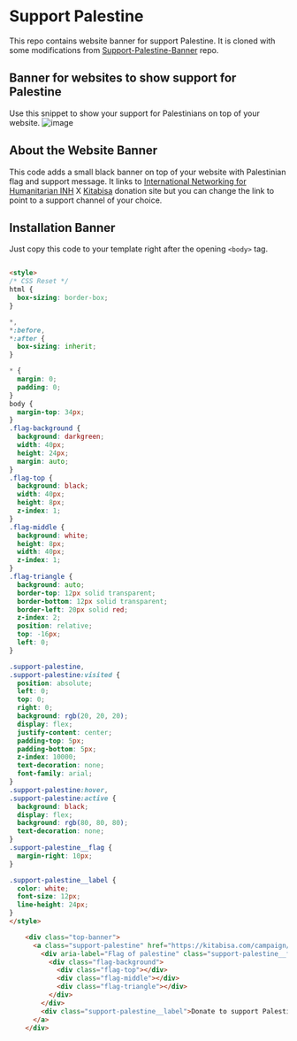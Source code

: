 # Support Palestine
This repo contains website banner for support Palestine. It is cloned with some modifications from [Support-Palestine-Banner](https://github.com/Safouene1/support-palestine-banner) repo.


## Banner for websites to show support for Palestine
Use this snippet to show your support for Palestinians on top of your website.
![image](https://github.com/akhyariz/support-palestine-website-banner/assets/182084/3a6cafce-95fc-40f7-bc02-4c9a91015662)


## About the Website Banner
This code adds a small black banner on top of your website with Palestinian flag and support message. It links to [International Networking for Humanitarian INH](https://kitabisa.com/orang-baik/7617a239efacb2c3894cf39d8045fc20) X [Kitabisa](https://kitabisa.com) donation site but you can change the link to point to a support channel of your choice.

## Installation Banner
Just copy this code to your template right after the opening `<body>` tag.

```html

<style>
/* CSS Reset */
html {
  box-sizing: border-box;
}

*,
*:before,
*:after {
  box-sizing: inherit;
}

* {
  margin: 0;
  padding: 0;
}
body {
  margin-top: 34px;
}
.flag-background {
  background: darkgreen;
  width: 40px;
  height: 24px;
  margin: auto;
}
.flag-top {
  background: black;
  width: 40px;
  height: 8px;
  z-index: 1;
}
.flag-middle {
  background: white;
  height: 8px;
  width: 40px;
  z-index: 1;
}
.flag-triangle {
  background: auto;
  border-top: 12px solid transparent;
  border-bottom: 12px solid transparent;
  border-left: 20px solid red;
  z-index: 2;
  position: relative;
  top: -16px;
  left: 0;
}

.support-palestine,
.support-palestine:visited {
  position: absolute;
  left: 0;
  top: 0;
  right: 0;
  background: rgb(20, 20, 20);
  display: flex;
  justify-content: center;
  padding-top: 5px;
  padding-bottom: 5px;
  z-index: 10000;
  text-decoration: none;
  font-family: arial;
}
.support-palestine:hover,
.support-palestine:active {
  background: black;
  display: flex;
  background: rgb(80, 80, 80);
  text-decoration: none;
}
.support-palestine__flag {
  margin-right: 10px;
}

.support-palestine__label {
  color: white;
  font-size: 12px;
  line-height: 24px;
}
</style>

    <div class="top-banner">
      <a class="support-palestine" href="https://kitabisa.com/campaign/daruratgaza2023" rel="nofollow noopener" target="_blank" title="Donate to support palestine">
        <div aria-label="Flag of palestine" class="support-palestine__flag" role="img">
          <div class="flag-background">
            <div class="flag-top"></div>
            <div class="flag-middle"></div>
            <div class="flag-triangle"></div>
          </div>
        </div>
        <div class="support-palestine__label">Donate to support Palestine</div>
      </a>
    </div>

```
